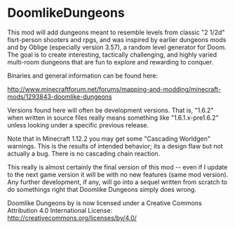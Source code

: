 # DoomlikeDungeons

This mod will add dungeons meant to resemble levels from classic "2 1/2d" fisrt-person shooters and rpgs, and was inspired by earlier dungeons mods and by Oblige (especially version 3.57), a random level generator for Doom. The goal is to create interesting, tactically challenging, and highly varied multi-room dungeons that are fun to explore and rewarding to conquer.

Binaries and general information can be found here:

http://www.minecraftforum.net/forums/mapping-and-modding/minecraft-mods/1293843-doomlike-dungeons

Versions found here will often be development versions.  That is, "1.6.2" when written in source files really means something like "1.6.1.x-pre1.6.2" unless looking under a specific previous release.

Note that in Minecraft 1.12.2 you may get some "Cascading Worldgen" warnings.  This is the results of intended behavior; its a design flaw but not actually a bug.  There is no cascading chain reaction. 

This really is almost certainly the final version of this mod -- even if I update to the next game version it will be with no new features (same mod version).  Any further development, if any, will go into a sequel written from scratch to do somethings right that Doomlike Dungeons simply does wrong.

Doomlike Dungeons by is now licensed under a Creative Commons Attribution 4.0 International License: http://creativecommons.org/licenses/by/4.0/
